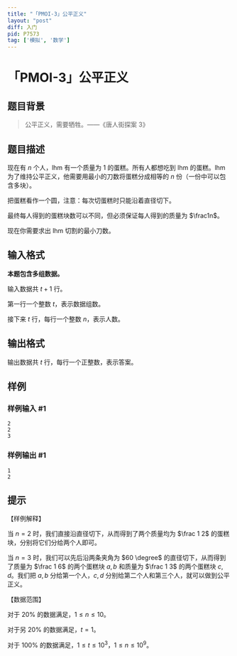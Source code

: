 ```yaml
---
title: "「PMOI-3」公平正义"
layout: "post"
diff: 入门
pid: P7573
tag: ['模拟', '数学']
---
```

# 「PMOI-3」公平正义
## 题目背景

> 公平正义，需要牺牲。——《唐人街探案 3》
## 题目描述

现在有 $n$ 个人，lhm 有一个质量为 $1$ 的蛋糕。所有人都想吃到 lhm 的蛋糕。lhm 为了维持公平正义，他需要用最小的刀数将蛋糕分成相等的 $n$ 份（一份中可以包含多块）。

把蛋糕看作一个圆，注意：每次切蛋糕时只能沿着直径切下。

最终每人得到的蛋糕块数可以不同，但必须保证每人得到的质量为 $\frac1n$。

现在你需要求出 lhm 切割的最小刀数。
## 输入格式

**本题包含多组数据。**

输入数据共 $t+1$ 行。

第一行一个整数 $t$，表示数据组数。

接下来 $t$ 行，每行一个整数 $n$，表示人数。
## 输出格式

输出数据共 $t$ 行，每行一个正整数，表示答案。
## 样例

### 样例输入 #1
```
2
2
3
```
### 样例输出 #1
```
1
2
```
## 提示

【样例解释】

当 $n=2$ 时，我们直接沿直径切下，从而得到了两个质量均为 $\frac 1 2$ 的蛋糕块，分别将它们分给两个人即可。

当 $n=3$ 时，我们可以先后沿两条夹角为 $60 \degree$ 的直径切下，从而得到了质量为 $\frac 1 6$ 的两个蛋糕块 $a,b$ 和质量为 $\frac 1 3$ 的两个蛋糕块 $c,d$。我们把 $a,b$ 分给第一个人，$c,d$ 分别给第二个人和第三个人，就可以做到公平正义。

【数据范围】

对于 $20\%$ 的数据满足，$1 \le n \le 10$。

对于另 $20\%$ 的数据满足，$t=1$。

对于 $100\%$ 的数据满足，$1 \le t \le 10^3$，$1 \le n \le 10^{9}$。
